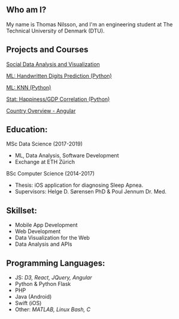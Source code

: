 ## Who am I?
My name is Thomas Nilsson, and I'm an engineering student at The Technical University of Denmark (DTU).

## Projects and Courses
[Social Data Analysis and Visualization](https://thomasnilsson.github.io/02806)

[ML: Handwritten Digits Prediction (Python)](https://nbviewer.jupyter.org/github/thomasnilsson/JupyterNotebooks/blob/master/CS50%20Intro%20to%20ML%20%28SciKit%29.ipynb)

[ML: KNN (Python)](http://nbviewer.jupyter.org/github/thomasnilsson/JupyterNotebooks/blob/master/K-Nearest-Neighbours.ipynb)

[Stat: Happiness/GDP Correlation (Python)](http://nbviewer.jupyter.org/github/thomasnilsson/JupyterNotebooks/blob/master/Happiness%20Analysis.ipynb)

[Country Overview - Angular](https://thomasnilsson.github.io/flagproject/)

## Education:
MSc Data Science (2017-2019)
* ML, Data Analysis, Software Development
* Exchange at ETH Zürich 

BSc Computer Science (2014-2017)
* Thesis: iOS application for diagnosing Sleep Apnea.
* Supervisors: Helge D. Sørensen PhD & Poul Jennum Dr. Med.

## Skillset:
* Mobile App Development
* Web Development
* Data Visualization for the Web
* Data Analysis and APIs

## Programming Languages:
* JS: _D3, React, JQuery, Angular_
* Python & Python Flask
* PHP
* Java (Android)
* Swift (iOS)
* Other: _MATLAB, Linux Bash, C_
